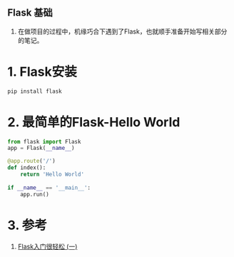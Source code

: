 Flask 基础
---
1. 在做项目的过程中，机缘巧合下遇到了Flask，也就顺手准备开始写相关部分的笔记。

# 1. Flask安装
```py
pip install flask
```

# 2. 最简单的Flask-Hello World
```py
from flask import Flask
app = Flask(__name__)

@app.route('/')
def index():
    return 'Hello World'
    
if __name__ == '__main__':
    app.run()
```

# 3. 参考
1. <a href = "https://www.cnblogs.com/Sunzz/p/10956837.html">Flask入门很轻松 (一)</a>